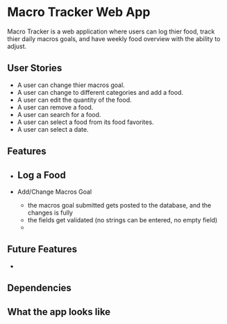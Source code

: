 # Macro Tracker Web App
Macro Tracker is a web application where users can log thier food, track thier daily macros goals, and have weekly food overview with the ability to adjust.

## User Stories
- A user can change thier macros goal.
- A user can change to different categories and add a food.
- A user can edit the quantity of the food.
- A user can remove a food.
- A user can search for a food.
- A user can select a food from its food favorites.
- A user can select a date.

## Features
- Log a Food
  - 

- Add/Change Macros Goal
  - the macros goal submitted gets posted to the database, and the changes is fully
  - the fields get validated (no strings can be entered, no empty field)
  - 

## Future Features
- 


## Dependencies


## What the app looks like
